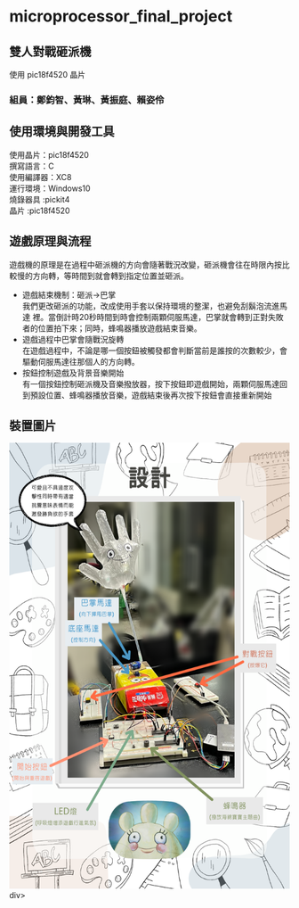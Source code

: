 # microprocessor_final_project

## 雙人對戰砸派機
使用 pic18f4520 晶片
### 組員：鄭鈞智、黃琳、黃振庭、賴姿伶

## 使用環境與開發工具
使用晶片：pic18f4520  
撰寫語言：C  
使用編譯器：XC8  
運行環境：Windows10  
燒錄器具 :pickit4  
晶片 :pic18f4520  

## 遊戲原理與流程
遊戲機的原理是在過程中砸派機的方向會隨著戰況改變，砸派機會往在時限內按比較慢的方向轉，等時間到就會轉到指定位置並砸派。  
* 遊戲結束機制：砸派->巴掌  
我們更改砸派的功能，改成使用手套以保持環境的整潔，也避免刮鬍泡流進馬達 裡。當倒計時20秒時間到時會控制兩顆伺服馬達，巴掌就會轉到正對失敗者的位置拍下來；同時，蜂鳴器播放遊戲結束音樂。
* 遊戲過程中巴掌會隨戰況旋轉  
在遊戲過程中，不論是哪一個按鈕被觸發都會判斷當前是誰按的次數較少，會驅動伺服馬達往那個人的方向轉。
* 按鈕控制遊戲及背景音樂開始  
有一個按鈕控制砸派機及音樂撥放器，按下按鈕即遊戲開始，兩顆伺服馬達回到預設位置、蜂鳴器播放音樂，遊戲結束後再次按下按鈕會直接重新開始

## 裝置圖片
<div align=center>
<img src="https://github.com/lynn9106/microprocessor_final_project/blob/main/%E8%A3%9D%E7%BD%AE%E4%BB%8B%E7%B4%B9%E5%9C%96.png" height="800px" width="600px" />
</div>div>
